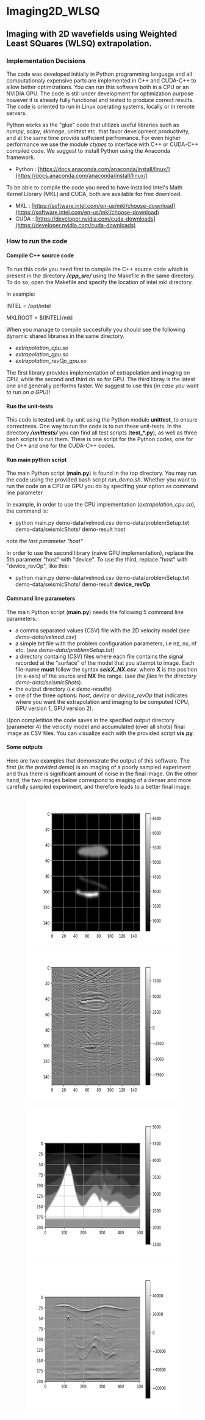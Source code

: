 # Imaging2D_WLSQ
## Imaging with 2D wavefields using Weighted Least SQuares (WLSQ) extrapolation.

### Implementation Decisions

The code was developed initially in Python programming language and all computationaly expensive parts are
implemented in C++ and CUDA-C++ to allow better optimizations. You can run this software both in a CPU or an
NVIDIA GPU. The code is still under development for optimization purpose however it is already fully functional 
and tested to produce correct results. The code is oriented to run in Linux operating systems, locally or in remote
servers.

Python works as the "glue" code that utilizes useful libraries such as *numpy*, *scipy*, *skimage*, *unittest* etc.
that favor development productivity, and at the same time provide sufficient perfromance. For even higher performance we
use the module *ctypes* to interface with C++ or CUDA-C++ compiled code. We suggest to install Python using the Anaconda
framework.

- Python : [https://docs.anaconda.com/anaconda/install/linux/](https://docs.anaconda.com/anaconda/install/linux/)

To be able to compile the code you need to have installed
Intel's Math Kernel Library (MKL) and CUDA, both are available for free download.

- MKL : [https://software.intel.com/en-us/mkl/choose-download](https://software.intel.com/en-us/mkl/choose-download)
- CUDA : [https://developer.nvidia.com/cuda-downloads](https://developer.nvidia.com/cuda-downloads)

### How to run the code

#### Compile C++ source code

To run this code you need first to compile the C++ source code which is present in the directory ***/cpp_src/*** using 
the Makefile in the same directory. To do so, open the Makefile and specify the location of intel mkl directory.

In example:

INTEL = /opt/intel

MKLROOT = $(INTEL)/mkl

When you manage to compile succesfully you should see the following dynamic shared libraries in the same directory.

- *extrapolation_cpu.so*
- *extrapolation_gpu.so*
- *extrapolation_revOp_gpu.so*

The first library provides implementation of extrapolation and imaging on CPU, while the second and third do so for GPU.
The third libray is the latest one and generally performs faster. We suggest to use this (*in case you want to run on a GPU*)!

#### Run the unit-tests
This code is tested unit-by-unit using the Python module **unittest**, to ensure correctness. One way to run the code is to 
run these unit-tests. In the directory ***/unittests/*** you can find all test scripts (**test_*.py**), as well as three bash
scripts to run them. There is one script for the Python codes, one for the C++ and one for the CUDA-C++ codes.

#### Run main python script

The main Python script (**main.py**) is found in the top directory. You may run the code using the provided bash script
*run_demo.sh*. Whether you want to run the code on a CPU or GPU you do by specifing your option as command line parameter.

In example, in order to use the CPU implementation (*extrapolation_cpu.so*), the command is:

- python main.py demo-data/velmod.csv demo-data/problemSetup.txt demo-data/seismicShots/ demo-result host

*note the last parameter "host"*

In order to use the second library (naive GPU implementation), replace the 5th parameter "host" with "device". 
To use the third, replace "host" with "device_revOp", like this:

-  python main.py demo-data/velmod.csv demo-data/problemSetup.txt demo-data/seismicShots/ demo-result **device_revOp**

#### Command line parameters

The main Python script (**main.py**) needs the following 5 command line parameters:

- a comma separated values (CSV) file with the 2D velocity model (*see demo-data/velmod.csv*)
- a simple *txt* file with the problem configuration parameters, i.e nz, nx, nf etc. (*see demo-data/problemSetup.txt*)
- a directory containg (CSV) files where each file contains the signal recorded at the "surface" of the model that
you attempt to image. Each file-name **must** follow the syntax ***seisX_NX.csv***, where **X** is the position (in x-axis)
of the source and **NX** the range. (*see the files in the directory demo-data/seismicShots*).
- the output directory (*i.e demo-results*)
- one of the three options: *host*, *device* or *device_revOp* that indicates where you want the extrapolation and imaging
to be computed (CPU, GPU version 1, GPU version 2).

Upon completition the code saves in the specified output directory (parameter 4) the velocity model and accumulated (over all shots)
final image as CSV files. You can visualize each with the provided script **vis.py**.

#### Some outputs

Here are two examples that demonstrate the output of this software. The first (*is the provided demo*) is an imaging of a 
poorly sampled experiment and thus there is significant amount of noise in the final image. On the other hand, the two images 
below correspond to imaging of a denser and more carefully sampled experiment, and therefore leads to a better final image.

<p align="center">
    <img src="smoothed_velmod_demo.png" width=400 height=400>
    <img src="final_image_demo.png" alt="A poor sampled experiment" width=400 height=400>
</p>

<p align="center">
    <img src="smoothed_velmod_dense_sampled.png" width=400 height=400>
    <img src="final_image_dense_sampled.png" alt="A better sampled experiment" width=400 height=400>
</p>
